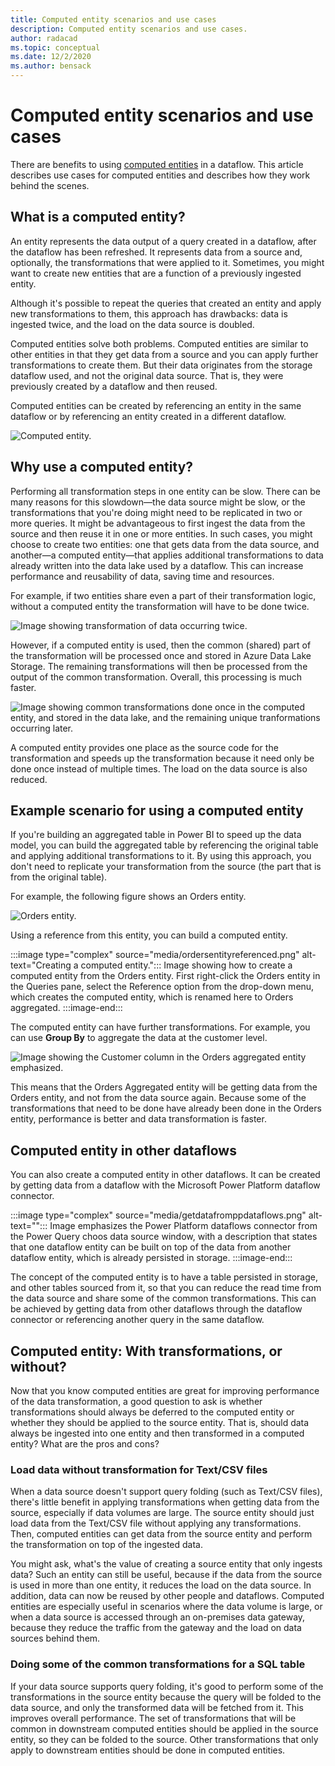 ```yaml
---
title: Computed entity scenarios and use cases
description: Computed entity scenarios and use cases.
author: radacad
ms.topic: conceptual
ms.date: 12/2/2020
ms.author: bensack
---
```


# Computed entity scenarios and use cases

There are benefits to using [computed entities](computed-entities.md) in a dataflow. This article describes use cases for computed entities and describes how they work behind the scenes.

## What is a computed entity?

An entity represents the data output of a query created in a dataflow, after the dataflow has been refreshed. It represents data from a source and, optionally, the transformations that were applied to it. Sometimes, you might want to create new entities that are a function of a previously ingested entity.

Although it's possible to repeat the queries that created an entity and apply new transformations to them, this approach has drawbacks: data is ingested twice, and the load on the data source is doubled.

Computed entities solve both problems. Computed entities are similar to other entities in that they get data from a source and you can apply further transformations to create them. But their data originates from the storage dataflow used, and not the original data source. That is, they were previously created by a dataflow and then reused.

Computed entities can be created by referencing an entity in the same dataflow or by referencing an entity created in a different dataflow.

![Computed entity.](/power-bi/transform-model/media/service-dataflows-computed-entities-premium/computed-entities-premium_00.png)

## Why use a computed entity?

Performing all transformation steps in one entity can be slow. There can be many reasons for this slowdown&mdash;the data source might be slow, or the transformations that you're doing might need to be replicated in two or more queries. It might be advantageous to first ingest the data from the source and then reuse it in one or more entities. In such cases, you might choose to create two entities: one that gets data from the data source, and another&mdash;a computed entity&mdash;that applies additional transformations to data already written into the data lake used by a dataflow. This can increase performance and reusability of data, saving time and resources.

For example, if two entities share even a part of their transformation logic, without a computed entity the transformation will have to be done twice.

![Image showing transformation of data occurring twice.](media/SeparateEntities.png)

However, if a computed entity is used, then the common (shared) part of the transformation will be processed once and stored in Azure Data Lake Storage. The remaining transformations will then be processed from the output of the common transformation. Overall, this processing is much faster.

![Image showing common transformations done once in the computed entity, and stored in the data lake, and the remaining unique tranformations occurring later.](media/Computedentityinbetween.png)


A computed entity provides one place as the source code for the transformation and speeds up the transformation because it need only be done once instead of multiple times. The load on the data source is also reduced.

## Example scenario for using a computed entity

If you're building an aggregated table in Power BI to speed up the data model, you can build the aggregated table by referencing the original table and applying additional transformations to it. By using this approach, you don't need to replicate your transformation from the source (the part that is from the original table).

For example, the following figure shows an Orders entity.

![Orders entity.](media/ordersentity.png)

Using a reference from this entity, you can build a computed entity.

:::image type="complex" source="media/ordersentityreferenced.png" alt-text="Creating a computed entity.":::
   Image showing how to create a computed entity from the Orders entity. First right-click the Orders entity in the Queries pane, select the Reference option from the drop-down menu, which creates the computed entity, which is renamed here to Orders aggregated.
:::image-end:::

The computed entity can have further transformations. For example, you can use **Group By** to aggregate the data at the customer level.

![Image showing the Customer column in the Orders aggregated entity emphasized.](media/ordersaggregatedentity.png)

This means that the Orders Aggregated entity will be getting data from the Orders entity, and not from the data source again. Because some of the transformations that need to be done have already been done in the Orders entity, performance is better and data transformation is faster.

## Computed entity in other dataflows

You can also create a computed entity in other dataflows. It can be created by getting data from a dataflow with the Microsoft Power Platform dataflow connector.

:::image type="complex" source="media/getdatafromppdataflows.png" alt-text="<Get data from Power Platform dataflows>":::
   Image emphasizes the Power Platform dataflows connector from the Power Query choos data source window, with a description that states that one dataflow entity can be built on top of the data from another dataflow entity, which is already persisted in storage.
:::image-end:::

The concept of the computed entity is to have a table persisted in storage, and other tables sourced from it, so that you can reduce the read time from the data source and share some of the common transformations. This can be achieved by getting data from other dataflows through the dataflow connector or referencing another query in the same dataflow.

## Computed entity: With transformations, or without?

Now that you know computed entities are great for improving performance of the data transformation, a good question to ask is whether transformations should always be deferred to the computed entity or whether they should be applied to the source entity. That is, should data always be ingested into one entity and then transformed in a computed entity? What are the pros and cons?

### Load data without transformation for Text/CSV files

When a data source doesn't support query folding (such as Text/CSV files), there's little benefit in applying transformations when getting data from the source, especially if data volumes are large. The source entity should just load data from the Text/CSV file without applying any transformations. Then, computed entities can get data from the source entity and perform the transformation on top of the ingested data.

You might ask, what's the value of creating a source entity that only ingests data? Such an entity can still be useful, because if the data from the source is used in more than one entity, it reduces the load on the data source. In addition, data can now be reused by other people and dataflows. Computed entities are especially useful in scenarios where the data volume is large, or when a data source is accessed through an on-premises data gateway, because they reduce the traffic from the gateway and the load on data sources behind them.

### Doing some of the common transformations for a SQL table

If your data source supports query folding, it's good to perform some of the transformations in the source entity because the query will be folded to the data source, and only the transformed data will be fetched from it. This improves overall performance. The set of transformations that will be common in downstream computed entities should be applied in the source entity, so they can be folded to the source. Other transformations that only apply to downstream entities should be done in computed entities.